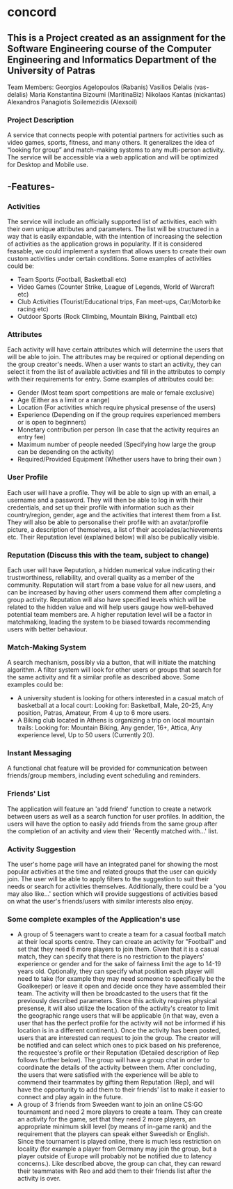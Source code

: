 # concord

## This is a Project created as an assignment for the Software Engineering course of the Computer Engineering and Informatics Department of the University of Patras

Team Members:
Georgios Agelopoulos (Rabanis)
Vasilios Delalis (vas-delalis)
Maria Konstantina Bizoumi (MaritinaBiz)
Nikolaos Kantas (nickantas)
Alexandros Panagiotis Soilemezidis (Alexsoil)

### Project Description

A service that connects people with potential partners for activities such as video games, sports, fitness, and many others. It generalizes the idea of “looking for group” and match-making systems to any multi-person activity. The service will be accessible via a web application and will be optimized for Desktop and Mobile use.

## -Features-

### Activities

The service will include an officially supported list of activities, each with their own unique attributes and parameters. The list will be structured in a way that is easily expandable, with the intention of increasing the selection of activities as the application grows in popularity. If it is considered feasable, we could implement a system that allows users to create their own custom activities under certain conditions. Some examples of activities could be:

- Team Sports (Football, Basketball etc)
- Video Games (Counter Strike, League of Legends, World of Warcraft etc)
- Club Activities (Tourist/Educational trips, Fan meet-ups, Car/Motorbike racing etc)
- Outdoor Sports (Rock Climbing, Mountain Biking, Paintball etc)

### Attributes

Each activity will have certain attributes which will determine the users that will be able to join. The attributes may be required or optional depending on the group creator's needs. When a user wants to start an activity, they can select it from the list of available activities and fill in the attributes to comply with their requirements for entry. Some examples of attributes could be:

- Gender (Most team sport competitions are male or female exclusive)
- Age (Either as a limit or a range)
- Location (For activities which require physical presense of the users)
- Experience (Depending on if the group requires experienced members or is open to beginners)
- Monetary contribution per person (In case that the activity requires an entry fee)
- Maximum number of people needed (Specifying how large the group can be depending on the activity)
- Required/Provided Equipment (Whether users have to bring their own )

### User Profile

Each user will have a profile. They will be able to sign up with an email, a username and a password. They will then be able to log in with their credentials, and set up their profile with information such as their country/region, gender, age and the activities that interest them from a list. They will also be able to personalise their profile with an avatar/profile picture, a description of themselves, a list of their accolades/achievements etc. Their Reputation level (explained below) will also be publically visible.

### Reputation  (Discuss this with the team, subject to change)

Each user will have Reputation, a hidden numerical value indicating their trustworthiness, reliability, and overall quality as a member of the community. Reputation will start from a base value for all new users, and can be increased by having other users commend them after completing a group activity. Reputation will also have specified levels which will be related to the hidden value and will help users gauge how well-behaved potential team members are. A higher reputation level will be a factor in matchmaking, leading the system to be biased towards recommending users with better behaviour.

### Match-Making System

A search mechanism, possibly via a button, that will initiate the matching algorithm. A filter system will look for other users or groups that search for the same activity and fit a similar profile as described above. Some examples could be:

- A university student is looking for others interested in a casual match of basketball at a local court:
Looking for: Basketball, Male, 20-25, Any position, Patras, Amateur, From 4 up to 6 more users.
- A Biking club located in Athens is organizing a trip on local mountain trails:
Looking for: Mountain Biking, Any gender, 16+, Attica, Any experience level, Up to 50 users (Currently 20).

### Instant Messaging

A functional chat feature will be provided for communication between friends/group members, including event scheduling and reminders.

### Friends' List

The application will feature an 'add friend' function to create a network between users as well as a search function for user profiles. In addition, the users will have the option to easily add friends from the same group after the completion of an activity and view their 'Recently matched with...' list.

### Activity Suggestion

The user's home page will have an integrated panel for showing the most popular activities at the time and related groups that the user can quickly join. The user will be able to apply filters to the suggestion to suit their needs or search for activities themselves. Additionally, there could be a 'you may also like...' section which will provide suggestions of activities based on what the user's friends/users with similar interests also enjoy.

### Some complete examples of the Application's use

- A group of 5 teenagers want to create a team for a casual football match at their local sports centre. They can create an activity for "Football" and set that they need 6 more players to join them. Given that it is a casual match, they can specify that there is no restriction to the players' experience or gender and for the sake of fairness limit the age to 14-19 years old. Optionally, they can specify what position each player will need to take (for example they may need someone to specifically be the Goalkeeper) or leave it open and decide once they have assembled their team. The activity will then be broadcasted to the users that fit the previously described parameters. Since this activity requires physical presense, it will also utilize the location of the activity's creator to limit the geographic range users that will be applicable (in that way, even a user that has the perfect profile for the activity will not be informed if his location is in a different continent.). Once the activity has been posted, users that are interested can request to join the group. The creator will be notified and can select which ones to pick based on his preference, the requestee's profile or their Reputation (Detailed description of Rep follows further below). The group will have a group chat in order to coordinate the details of the activity between them. After concluding, the users that were satisfied with the experience will be able to commend their teammates by gifting them Reputation (Rep), and will have the opportunity to add them to their friends' list to make it easier to connect and play again in the future.
- A group of 3 friends from Sweeden want to join an online CS:GO tournament and need 2 more players to create a team. They can create an activity for the game, set that they need 2 more players, an appropriate minimum skill level (by means of in-game rank) and the requirement that the players can speak either Sweedish or English. Since the tournament is played online, there is much less restriction on locality (for example a player from Germany may join the group, but a player outside of Europe will probably not be notified due to latency concerns.). Like described above, the group can chat, they can reward their teammates with Reo and add them to their friends list after the activity is over.

